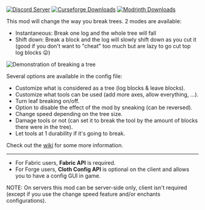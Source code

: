 [![Discord Server](https://img.shields.io/discord/1007349372444491856.svg?logo=Discord&colorB=7289da)](https://discord.gg/uXWsRftdy7)
[![Curseforge Downloads](http://cf.way2muchnoise.eu/short_349559_downloads.svg)](https://www.curseforge.com/minecraft/mc-mods/falling-tree)
[![Modrinth Downloads](https://img.shields.io/modrinth/dt/fallingtree?logo=Modrinth)](https://modrinth.com/mod/fallingtree)

This mod will change the way you break trees. 2 modes are available:
* Instantaneous: Break one log and the whole tree will fall
* Shift down: Break a block and the log will slowly shift down as you cut it (good if you don't want to "cheat" too much but are lazy to go cut top log blocks 😛)

![Demonstration of breaking a tree](https://github.com/Rakambda/FallingTree/raw/minecraft/1.16.5/assets/demo.gif)

Several options are available in the config file:

* Customize what is considered as a tree (log blocks & leave blocks).
* Customize what tools can be used (add more axes, allow everything, ...).
* Turn leaf breaking on/off.
* Option to disable the effect of the mod by sneaking (can be reversed).
* Change speed depending on the tree size.
* Damage tools or not (can set it to break the tool by the amount of blocks there were in the tree).
* Let tools at 1 durability if it's going to break.

Check out the [wiki](https://github.com/Rakambda/FallingTree/wiki) for some more information.

---

* For Fabric users, **Fabric API** is required.
* For Forge users, **Cloth Config API** is optional on the client and allows you to have a config GUI in game.

NOTE: On servers this mod can be server-side only, client isn't required (except if you use the change speed feature and/or enchants configurations).